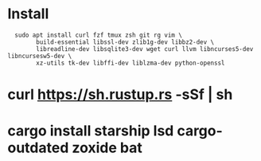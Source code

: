 # Install

```
  sudo apt install curl fzf tmux zsh git rg vim \
        build-essential libssl-dev zlib1g-dev libbz2-dev \
        libreadline-dev libsqlite3-dev wget curl llvm libncurses5-dev libncursesw5-dev \
        xz-utils tk-dev libffi-dev liblzma-dev python-openssl
```
# curl https://sh.rustup.rs -sSf | sh      
# cargo install starship lsd cargo-outdated zoxide bat

